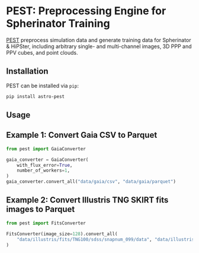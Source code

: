 # PEST: Preprocessing Engine for Spherinator Training

[PEST](https://github.com/HITS-AIN/PEST) preprocess simulation data and generate training data for
Spherinator & HiPSter, including arbitrary single- and multi-channel images, 3D PPP and PPV cubes,
and point clouds.

## Installation

PEST can be installed via `pip`:

```bash
pip install astro-pest
```

## Usage

## Example 1: Convert Gaia CSV to Parquet

```python
from pest import GaiaConverter

gaia_converter = GaiaConverter(
    with_flux_error=True,
    number_of_workers=1,
)
gaia_converter.convert_all("data/gaia/csv", "data/gaia/parquet")
```


## Example 2: Convert Illustris TNG SKIRT fits images to Parquet

```python
from pest import FitsConverter

FitsConverter(image_size=128).convert_all(
    "data/illustris/fits/TNG100/sdss/snapnum_099/data", "data/illustris/parquet"
)
```
